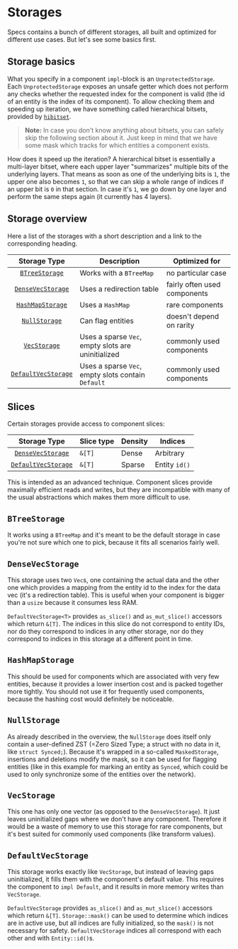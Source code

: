 # Storages

Specs contains a bunch of different storages, all built and optimized for
different use cases. But let's see some basics first.

## Storage basics

What you specify in a component `impl`-block is an `UnprotectedStorage`.
Each `UnprotectedStorage` exposes an unsafe getter which does not
perform any checks whether the requested index for the component is valid
(the id of an entity is the index of its component). To allow checking them
and speeding up iteration, we have something called hierarchical bitsets,
provided by [`hibitset`](https://github.com/slide-rs/hibitset).

> **Note:** In case you don't know anything about bitsets,
  you can safely skip the following section about it. Just keep
  in mind that we have some mask which tracks for
  which entities a component exists.

How does it speed up the iteration? A hierarchical bitset is essentially
a multi-layer bitset, where each upper layer "summarizes" multiple bits
of the underlying layers. That means as soon as one of the underlying
bits is `1`, the upper one also becomes `1`, so that we can skip a whole
range of indices if an upper bit is `0` in that section. In case it's `1`,
we go down by one layer and perform the same steps again (it currently
has 4 layers).

## Storage overview

Here a list of the storages with a short description and a link
to the corresponding heading.

|Storage Type            |Description                                         |Optimized for                 |
|:----------------------:|----------------------------------------------------|------------------------------|
| [`BTreeStorage`]       | Works with a `BTreeMap`                            | no particular case           |
| [`DenseVecStorage`]    | Uses a redirection table                           | fairly often used components |
| [`HashMapStorage`]     | Uses a `HashMap`                                   | rare components              |
| [`NullStorage`]        | Can flag entities                                  | doesn't depend on rarity     |
| [`VecStorage`]         | Uses a sparse `Vec`, empty slots are uninitialized | commonly used components     |
| [`DefaultVecStorage`]  | Uses a sparse `Vec`, empty slots contain `Default` | commonly used components     |

[`BTreeStorage`]: #btreestorage
[`DenseVecStorage`]: #densevecstorage
[`HashMapStorage`]: #hashmapstorage
[`NullStorage`]: #nullstorage
[`VecStorage`]: #vecstorage
[`DefaultVecStorage`]: #defaultvecstorage

## Slices

Certain storages provide access to component slices:

|Storage Type            | Slice type          | Density | Indices       |
|:----------------------:|---------------------|---------|---------------|
| [`DenseVecStorage`]    | `&[T]`              | Dense   | Arbitrary     |
| [`DefaultVecStorage`]  | `&[T]`              | Sparse  | Entity `id()` |

This is intended as an advanced technique. Component slices provide
maximally efficient reads and writes, but they are incompatible with
many of the usual abstractions which makes them more difficult to use.

## `BTreeStorage`

It works using a `BTreeMap` and it's meant to be the default storage
in case you're not sure which one to pick, because it fits all scenarios
fairly well.

## `DenseVecStorage`

This storage uses two `Vec`s, one containing the actual data and the other
one which provides a mapping from the entity id to the index for the data vec
(it's a redirection table). This is useful when your component is bigger
than a `usize` because it consumes less RAM.

`DefaultVecStorage<T>` provides `as_slice()` and `as_mut_slice()` accessors
which return `&[T]`. The indices in this slice do not correspond to entity
IDs, nor do they correspond to indices in any other storage, nor do they
correspond to indices in this storage at a different point in time.

## `HashMapStorage`

This should be used for components which are associated with very few entities,
because it provides a lower insertion cost and is packed together more tightly.
You should not use it for frequently used components, because the hashing cost would definitely
be noticeable.

## `NullStorage`

As already described in the overview, the `NullStorage` does itself
only contain a user-defined ZST (=Zero Sized Type; a struct with no data in it,
like `struct Synced;`).
Because it's wrapped in a so-called `MaskedStorage`, insertions and deletions
modify the mask, so it can be used for flagging entities (like in this example
for marking an entity as `Synced`, which could be used to only synchronize
some of the entities over the network).

## `VecStorage`

This one has only one vector (as opposed to the `DenseVecStorage`). It
just leaves uninitialized gaps where we don't have any component.
Therefore it would be a waste of memory to use this storage for
rare components, but it's best suited for commonly used components
(like transform values).

## `DefaultVecStorage`

This storage works exactly like `VecStorage`, but instead of leaving gaps
uninitialized, it fills them with the component's default value. This
requires the component to `impl Default`, and it results in more memory
writes than `VecStorage`.

`DefaultVecStorage` provides `as_slice()` and `as_mut_slice()` accessors
which return `&[T]`. `Storage::mask()` can be used to determine which
indices are in active use, but all indices are fully initialized, so the
`mask()` is not necessary for safety. `DefaultVecStorage` indices all
correspond with each other and with `Entity::id()`s.
